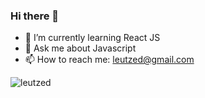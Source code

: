 ### Hi there 👋

- 🌱 I’m currently learning React JS
- 💬 Ask me about Javascript
- 📫 How to reach me: leutzed@gmail.com

<span> 
  <img align="center" src="https://github-readme-stats.vercel.app/api/top-langs?username=leutzed&show_icons=true&locale=en&layout=compact&theme=tokyonight" alt="leutzed"/>
</span>
